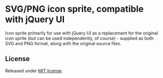 # SVG/PNG icon sprite, compatible with jQuery UI

Icon sprite primarily for use with jQuery UI as a replacement for the original icon sprite (but can be used independently, of course) - supplied as both SVG and PNG format, along with the original source files.

## License

Released under [MIT license](http://opensource.org/licenses/mit-license.html).
